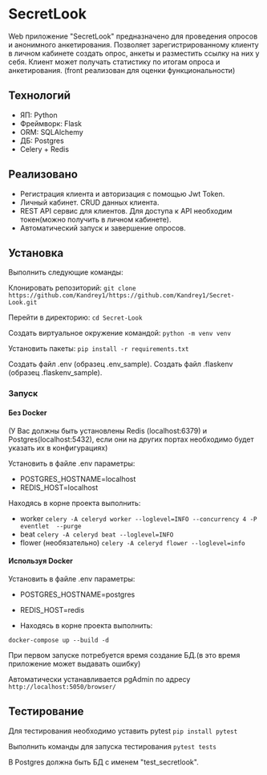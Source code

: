 # SecretLook
Web приложение "SecretLook" предназначено для проведения опросов и анонимного анкетирования.
Позволяет зарегистрированному клиенту в личном кабинете создать опрос, анкеты и разместить
ссылку на них у себя. Клиент может получать статистику по итогам опроса и анкетирования.
(front реализован для оценки функциональности)

## Технологий
 - ЯП: Python 
 - Фреймворк: Flask 
 - ORM: SQLAlchemy
 - ДБ: Postgres
 - Celery + Redis

## Реализовано
 - Регистрация клиента и авторизация с помощью Jwt Token.
 - Личный кабинет. CRUD данных клиента.
 - REST API сервис для клиентов. Для доступа к API необходим токен(можно получить в личном кабинете).
 - Автоматический запуск и завершение опросов.

## Установка
Выполнить следующие команды:

Клонировать репозиторий: `git clone https://github.com/Kandrey1/https://github.com/Kandrey1/Secret-Look.git`

Перейти в директорию: `cd Secret-Look`

Создать виртуальное окружение командой: `python -m venv venv`

Установить пакеты: `pip install -r requirements.txt`

Создать файл .env (образец .env_sample).
Создать файл .flaskenv (образец .flaskenv_sample).

### Запуск

#### Без Docker
(У Вас должны быть установлены Redis (localhost:6379) и Postgres(localhost:5432), 
если они на других портах необходимо будет указать их в конфигурациях)

Установить в файле .env параметры: 
 - POSTGRES_HOSTNAME=localhost
 - REDIS_HOST=localhost

Находясь в корне проекта выполнить: 
 - worker `celery -A celeryd worker --loglevel=INFO --concurrency 4 -P eventlet  --purge`
 - beat `celery -A celeryd beat --loglevel=INFO`
 - flower (необязательно) `celery -A celeryd flower --loglevel=info`

#### Используя Docker

Установить в файле .env параметры: 
 - POSTGRES_HOSTNAME=postgres
 - REDIS_HOST=redis

 - Находясь в корне проекта выполнить: 

`docker-compose up --build -d`

При первом запуске потребуется время создание БД.(в это время приложение может выдавать ошибку)

Автоматически устанавливается pgAdmin по адресу `http://localhost:5050/browser/` 


## Тестирование

Для тестирования необходимо уставить pytest `pip install pytest`

Выполнить команды для запуска тестирования `pytest tests`

В Postgres должна быть  БД с именем "test_secretlook".